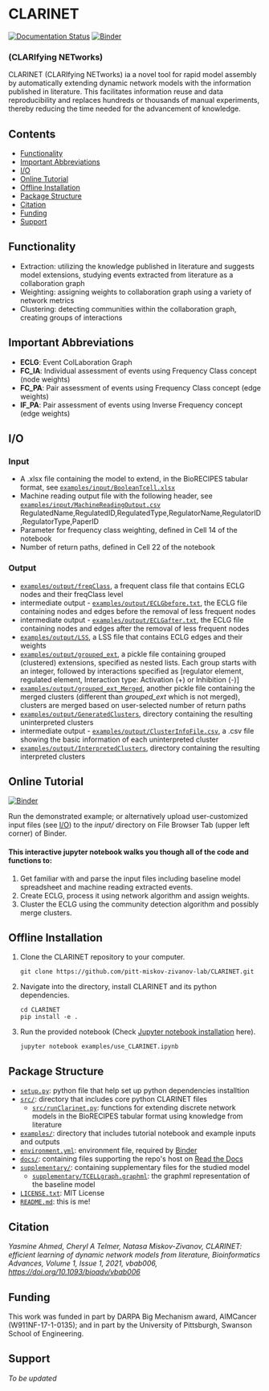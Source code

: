 # CLARINET
[![Documentation Status](https://readthedocs.org/projects/melody-clarinet/badge/?version=latest)](https://melody-clarinet.readthedocs.io/en/latest/?badge=latest)
[![Binder](https://mybinder.org/badge_logo.svg)](https://mybinder.org/v2/gh/pitt-miskov-zivanov-lab/CLARINET/HEAD?labpath=%2Fexamples%2Fuse_CLARINET.ipynb)

### (CLARIfying NETworks)

CLARINET (CLARIfying NETworks) ia a novel tool for rapid model assembly by automatically extending dynamic network models with the information published in literature. This facilitates information reuse and data reproducibility and replaces hundreds or thousands of manual experiments, thereby reducing the time needed for the advancement of knowledge.

## Contents

- [Functionality](#Functionality)
- [Important Abbreviations](#Important-Abbreviations)
- [I/O](#IO)
- [Online Tutorial](#Online-Tutorial)
- [Offline Installation](#Offline-Installation)
- [Package Structure](#Package-Structure)
- [Citation](#Citation)
- [Funding](#Funding)
- [Support](#Support)

## Functionality
- Extraction: utilizing the knowledge published in literature and suggests model extensions, studying events extracted from literature as a collaboration graph
- Weighting: assigning weights to collaboration graph using a variety of network metrics
- Clustering: detecting communities within the collaboration graph, creating groups of interactions

## Important Abbreviations

- **ECLG**: Event ColLaboration Graph
- **FC_IA**: Individual assessment of events using Frequency Class concept (node weights)
- **FC_PA**: Pair assessment of events using Frequency Class concept (edge weights)
- **IF_PA**: Pair assessment of events using Inverse Frequency concept (edge weights)

## I/O

### Input
- A .xlsx file containing the model to extend, in the BioRECIPES tabular format, see [`examples/input/BooleanTcell.xlsx`](examples/input/BooleanTcell.xlsx)
- Machine reading output file with the following header, see [`examples/input/MachineReadingOutput.csv`](examples/input/MachineReadingOutput.csv)
RegulatedName,RegulatedID,RegulatedType,RegulatorName,RegulatorID,RegulatorType,PaperID
- Parameter for frequency class weighting, defined in Cell 14 of the notebook
- Number of return paths, defined in Cell 22 of the notebook

### Output

- [`examples/output/freqClass`](examples/output/freqClass), a frequent class file that contains ECLG nodes and their freqClass level
- intermediate output - [`examples/output/ECLGbefore.txt`](examples/output/ECLGbefore.txt), the ECLG file containing nodes and edges before the removal of less frequent nodes
- intermediate output - [`examples/output/ECLGafter.txt`](examples/output/ECLGafter.txt), the ECLG file containing nodes and edges after the removal of less frequent nodes
- [`examples/output/LSS`](examples/output/LSS), a LSS file that contains ECLG edges and their weights
- [`examples/output/grouped_ext`](examples/output/grouped_ext), a pickle file containing grouped (clustered) extensions, specified as nested lists. Each group starts with an integer, followed by interactions specified as [regulator element, regulated element, Interaction type: Activation (+) or Inhibition (-)]
- [`examples/output/grouped_ext_Merged`](examples/output/grouped_ext_Merged), another pickle file containing the merged clusters (different than _grouped_ext_ which is not merged), clusters are merged based on user-selected number of return paths
- [`examples/output/GeneratedClusters`](examples/output/GeneratedClusters), directory containing the resulting uninterpreted clusters
- intermediate output - [`examples/output/ClusterInfoFile.csv`](examples/output/ClusterInfoFile.csv), a .csv file showing the basic information of each uninterpreted cluster
- [`examples/output/InterpretedClusters`](examples/output/InterpretedClusters), directory containing the resulting interpreted clusters

## Online Tutorial
[![Binder](https://mybinder.org/badge_logo.svg)](https://mybinder.org/v2/gh/pitt-miskov-zivanov-lab/CLARINET/HEAD?labpath=%2Fexamples%2Fuse_CLARINET.ipynb)

Run the demonstrated example; or alternatively upload user-customized input files (see [I/O](#IO)) to the _input/_ directory on File Browser Tab (upper left corner) of Binder.

#### This interactive jupyter notebook walks you though all of the code and functions to:

1. Get familiar with and parse the input files including baseline model spreadsheet and machine reading extracted events.
2. Create ECLG, process it using network algorithm and assign weights.
3. Cluster the ECLG using the community detection algorithm and possibly merge clusters.

## Offline Installation

1. Clone the CLARINET repository to your computer.
   ```
   git clone https://github.com/pitt-miskov-zivanov-lab/CLARINET.git
   ```
2. Navigate into the directory, install CLARINET and its python dependencies.
   ```
   cd CLARINET
   pip install -e .
   ```
3. Run the provided notebook (Check [Jupyter notebook installation](https://jupyter.org/install) here).
   ```
   jupyter notebook examples/use_CLARINET.ipynb
   ```

## Package Structure

- [`setup.py`](setup.py): python file that help set up python dependencies installtion
- [`src/`](src/): directory that includes core python CLARINET files
  - [`src/runClarinet.py`](src/runClarinet.py): functions for extending discrete network models in the BioRECIPES tabular format using knowledge from literature
- [`examples/`](examples/): directory that includes tutorial notebook and example inputs and outputs
- [`environment.yml`](environment.yml): environment file, required by [Binder](https://mybinder.readthedocs.io/en/latest/using/config_files.html#environment-yml-install-a-conda-environment)
- [`docs/`](docs/): containing files supporting the repo's host on [Read the Docs](https://theclarinet.readthedocs.io)
- [`supplementary/`](supplementary): containing supplementary files for the studied model
  - [`supplementary/TCELLgraph.graphml`](supplementary/TCELLgraph.graphml): the graphml representation of the baseline model 
- [`LICENSE.txt`](LICENSE.txt): MIT License
- [`README.md`](README.md): this is me!

## Citation

_Yasmine Ahmed, Cheryl A Telmer, Natasa Miskov-Zivanov, CLARINET: efficient learning of dynamic network models from literature, Bioinformatics Advances, Volume 1, Issue 1, 2021, vbab006, https://doi.org/10.1093/bioadv/vbab006_

## Funding

This work was funded in part by DARPA Big Mechanism award, AIMCancer (W911NF-17-1-0135); and in part by the University of Pittsburgh, Swanson School of Engineering.

## Support
_To be updated_
